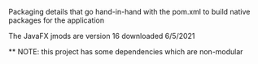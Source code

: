 Packaging details that go hand-in-hand with the pom.xml to build native packages for the application

The JavaFX jmods are version 16 downloaded 6/5/2021

** NOTE: this project has some dependencies which are non-modular